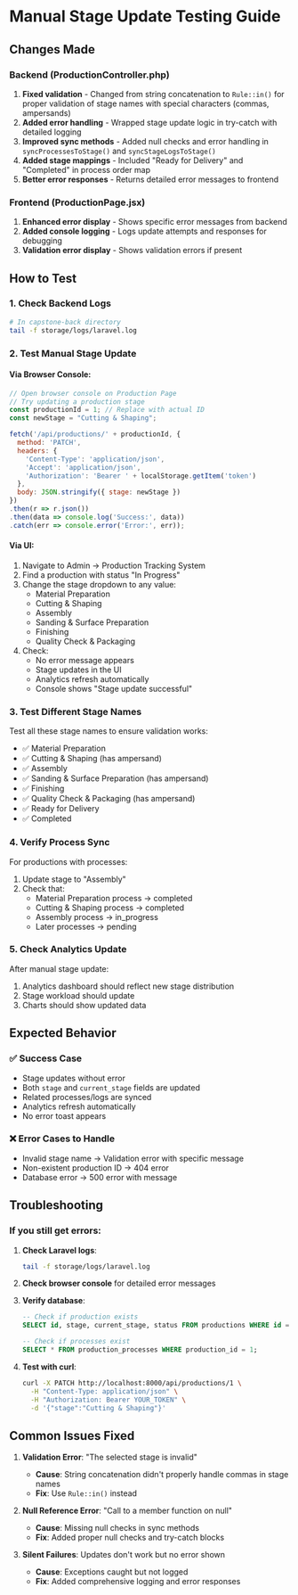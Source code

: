 # Manual Stage Update Testing Guide

## Changes Made

### Backend (ProductionController.php)
1. **Fixed validation** - Changed from string concatenation to `Rule::in()` for proper validation of stage names with special characters (commas, ampersands)
2. **Added error handling** - Wrapped stage update logic in try-catch with detailed logging
3. **Improved sync methods** - Added null checks and error handling in `syncProcessesToStage()` and `syncStageLogsToStage()`
4. **Added stage mappings** - Included "Ready for Delivery" and "Completed" in process order map
5. **Better error responses** - Returns detailed error messages to frontend

### Frontend (ProductionPage.jsx)
1. **Enhanced error display** - Shows specific error messages from backend
2. **Added console logging** - Logs update attempts and responses for debugging
3. **Validation error display** - Shows validation errors if present

## How to Test

### 1. Check Backend Logs
```bash
# In capstone-back directory
tail -f storage/logs/laravel.log
```

### 2. Test Manual Stage Update

#### Via Browser Console:
```javascript
// Open browser console on Production Page
// Try updating a production stage
const productionId = 1; // Replace with actual ID
const newStage = "Cutting & Shaping";

fetch('/api/productions/' + productionId, {
  method: 'PATCH',
  headers: {
    'Content-Type': 'application/json',
    'Accept': 'application/json',
    'Authorization': 'Bearer ' + localStorage.getItem('token')
  },
  body: JSON.stringify({ stage: newStage })
})
.then(r => r.json())
.then(data => console.log('Success:', data))
.catch(err => console.error('Error:', err));
```

#### Via UI:
1. Navigate to Admin → Production Tracking System
2. Find a production with status "In Progress"
3. Change the stage dropdown to any value:
   - Material Preparation
   - Cutting & Shaping
   - Assembly
   - Sanding & Surface Preparation
   - Finishing
   - Quality Check & Packaging
4. Check:
   - No error message appears
   - Stage updates in the UI
   - Analytics refresh automatically
   - Console shows "Stage update successful"

### 3. Test Different Stage Names

Test all these stage names to ensure validation works:
- ✅ Material Preparation
- ✅ Cutting & Shaping (has ampersand)
- ✅ Assembly
- ✅ Sanding & Surface Preparation (has ampersand)
- ✅ Finishing
- ✅ Quality Check & Packaging (has ampersand)
- ✅ Ready for Delivery
- ✅ Completed

### 4. Verify Process Sync

For productions with processes:
1. Update stage to "Assembly"
2. Check that:
   - Material Preparation process → completed
   - Cutting & Shaping process → completed
   - Assembly process → in_progress
   - Later processes → pending

### 5. Check Analytics Update

After manual stage update:
1. Analytics dashboard should reflect new stage distribution
2. Stage workload should update
3. Charts should show updated data

## Expected Behavior

### ✅ Success Case
- Stage updates without error
- Both `stage` and `current_stage` fields are updated
- Related processes/logs are synced
- Analytics refresh automatically
- No error toast appears

### ❌ Error Cases to Handle
- Invalid stage name → Validation error with specific message
- Non-existent production ID → 404 error
- Database error → 500 error with message

## Troubleshooting

### If you still get errors:

1. **Check Laravel logs**:
   ```bash
   tail -f storage/logs/laravel.log
   ```

2. **Check browser console** for detailed error messages

3. **Verify database**:
   ```sql
   -- Check if production exists
   SELECT id, stage, current_stage, status FROM productions WHERE id = 1;
   
   -- Check if processes exist
   SELECT * FROM production_processes WHERE production_id = 1;
   ```

4. **Test with curl**:
   ```bash
   curl -X PATCH http://localhost:8000/api/productions/1 \
     -H "Content-Type: application/json" \
     -H "Authorization: Bearer YOUR_TOKEN" \
     -d '{"stage":"Cutting & Shaping"}'
   ```

## Common Issues Fixed

1. **Validation Error**: "The selected stage is invalid"
   - **Cause**: String concatenation didn't properly handle commas in stage names
   - **Fix**: Use `Rule::in()` instead

2. **Null Reference Error**: "Call to a member function on null"
   - **Cause**: Missing null checks in sync methods
   - **Fix**: Added proper null checks and try-catch blocks

3. **Silent Failures**: Updates don't work but no error shown
   - **Cause**: Exceptions caught but not logged
   - **Fix**: Added comprehensive logging and error responses
